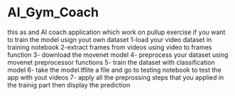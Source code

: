 # AI_Gym_Coach
this as and AI coach application which work on pullup exercise 
if you want to train the model usign yout own dataset 
1-load your video dataset in training notebook 
2-extract frames from videos using video to frames function 
3- download the movenet model 
4- preprocess your dataset using movenet preprocessor functions
5- train the dataset with classification model 
6- take the model.tflite a file and go to testing notebook to test the app with yout videos 
7- apply all the preprossing steps that you applied in the trainig part then display the prediction 



